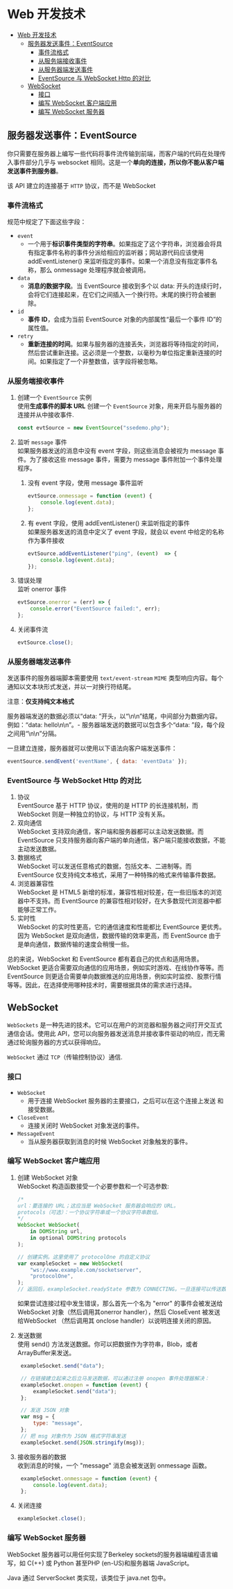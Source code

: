 # Web 开发技术

- [Web 开发技术](#web-开发技术)
  - [服务器发送事件：EventSource](#服务器发送事件eventsource)
    - [事件流格式](#事件流格式)
    - [从服务端接收事件](#从服务端接收事件)
    - [从服务器端发送事件](#从服务器端发送事件)
    - [EventSource 与 WebSocket Http 的对比](#eventsource-与-websocket-http-的对比)
  - [WebSocket](#websocket)
    - [接口](#接口)
    - [编写 WebSocket 客户端应用](#编写-websocket-客户端应用)
    - [编写 WebSocket 服务器](#编写-websocket-服务器)

## 服务器发送事件：EventSource

你只需要在服务器上编写一些代码将事件流传输到前端，而客户端的代码在处理传入事件部分几乎与 websocket 相同。这是一个**单向的连接，所以你不能从客户端发送事件到服务器**。

该 API 建立的连接基于 `HTTP` 协议，而不是 WebSocket

### 事件流格式

规范中规定了下面这些字段：

- `event`  
  - 一个用于**标识事件类型的字符串**。如果指定了这个字符串，浏览器会将具有指定事件名称的事件分派给相应的监听器；网站源代码应该使用 addEventListener() 来监听指定的事件。如果一个消息没有指定事件名称，那么 onmessage 处理程序就会被调用。
- `data`  
  - **消息的数据字段**。当 EventSource 接收到多个以 data: 开头的连续行时，会将它们连接起来，在它们之间插入一个换行符。末尾的换行符会被删除。
- `id`  
  - **事件 ID**，会成为当前 EventSource 对象的内部属性“最后一个事件 ID”的属性值。
- `retry`  
  - **重新连接的时间**。如果与服务器的连接丢失，浏览器将等待指定的时间，然后尝试重新连接。这必须是一个整数，以毫秒为单位指定重新连接的时间。如果指定了一个非整数值，该字段将被忽略。

### 从服务端接收事件

1. 创建一个 `EventSource` 实例  
   使用**生成事件的脚本 URL** 创建一个 `EventSource` 对象，用来开启与服务器的连接并从中接收事件.

   ```js
   const evtSource = new EventSource("ssedemo.php");
   ```

2. 监听 `message` 事件  
   如果服务器发送的消息中没有 event 字段，则这些消息会被视为 message 事件。为了接收这些 message 事件，需要为 message 事件附加一个事件处理程序。
   1. 没有 event 字段，使用 message 事件监听

        ```js
        evtSource.onmessage = function (event) {
            console.log(event.data);
        };
        ```

   2. 有 event 字段，使用 addEventListener() 来监听指定的事件  
        如果服务器发送的消息中定义了 event 字段，就会以 event 中给定的名称作为事件接收

        ```js
        evtSource.addEventListener("ping", (event)  => {
            console.log(event.data);
        });
        ```

3. 错误处理  
    监听 onerror 事件

    ```js
    evtSource.onerror = (err) => {
        console.error("EventSource failed:", err);
    };
    ```

4. 关闭事件流  

    ```js
    evtSource.close();
    ```

### 从服务器端发送事件

发送事件的服务器端脚本需要使用 `text/event-stream` `MIME` 类型响应内容。每个通知以文本块形式发送，并以一对换行符结尾。  

注意：**仅支持纯文本格式**

服务器端发送的数据必须以“data: ”开头，以“\n\n”结尾，中间部分为数据内容。  
例如：“data: hello\n\n”。- 服务器端发送的数据可以包含多个“data: ”段，每个段之间用“\n\n”分隔。

一旦建立连接，服务器就可以使用以下语法向客户端发送事件：

```js
eventSource.sendEvent('eventName', { data: 'eventData' });
```

### EventSource 与 WebSocket Http 的对比

1. 协议  
   EventSource 基于 HTTP 协议，使用的是 HTTP 的长连接机制，而 WebSocket 则是一种独立的协议，与 HTTP 没有关系。
2. 双向通信  
   WebSocket 支持双向通信，客户端和服务器都可以主动发送数据。而 EventSource 只支持服务器向客户端的单向通信，客户端只能接收数据，不能主动发送数据。
3. 数据格式  
   WebSocket 可以发送任意格式的数据，包括文本、二进制等。而 EventSource 仅支持纯文本格式，采用了一种特殊的格式来传输事件数据。
4. 浏览器兼容性  
   WebSocket 是 HTML5 新增的标准，兼容性相对较差，在一些旧版本的浏览器中不支持。而 EventSource 的兼容性相对较好，在大多数现代浏览器中都能够正常工作。
5. 实时性  
   WebSocket 的实时性更高，它的通信速度和性能都比 EventSource 更优秀。因为 WebSocket 是双向通信，数据传输的效率更高，而 EventSource 由于是单向通信，数据传输的速度会稍慢一些。

总的来说，WebSocket 和 EventSource 都有着自己的优点和适用场景。WebSocket 更适合需要双向通信的应用场景，例如实时游戏、在线协作等等。而 EventSource 则更适合需要单向数据推送的应用场景，例如实时监控、股票行情等等。因此，在选择使用哪种技术时，需要根据具体的需求进行选择。

## WebSocket

`WebSockets` 是一种先进的技术。它可以在用户的浏览器和服务器之间打开交互式通信会话。使用此 API，您可以向服务器发送消息并接收事件驱动的响应，而无需通过轮询服务器的方式以获得响应。

`WebSocket` 通过 `TCP`（传输控制协议）通信.

### 接口

- `WebSocket`  
  - 用于连接 WebSocket 服务器的主要接口，之后可以在这个连接上发送 和接受数据。
- `CloseEvent`  
  - 连接关闭时 WebSocket 对象发送的事件。
- `MessageEvent`  
  - 当从服务器获取到消息的时候 WebSocket 对象触发的事件。

### 编写 WebSocket 客户端应用

1. 创建 WebSocket 对象  
    WebSocket 构造函数接受一个必要参数和一个可选参数:

    ```js
    /*
    url：要连接的 URL；这应当是 WebSocket 服务器会响应的 URL。
    protocols（可选）：一个协议字符串或一个协议字符串数组。
    */
    WebSocket WebSocket(
        in DOMString url,
        in optional DOMString protocols
    );

    // 创建实例。这里使用了 protocolOne 的自定义协议
    var exampleSocket = new WebSocket(
        "ws://www.example.com/socketserver",
        "protocolOne",
    );
    // 返回后，exampleSocket.readyState 参数为 CONNECTING。一旦连接可以传送数据，readyState 就会变成 OPEN 。
    ```

    如果尝试连接过程中发生错误，那么首先一个名为 "error" 的事件会被发送给 WebSocket 对象（然后调用其onerror handler），然后 CloseEvent 被发送给WebSocket （然后调用其 onclose handler）以说明连接关闭的原因。

2. 发送数据  
   使用 send() 方法发送数据。你可以把数据作为字符串，Blob，或者ArrayBuffer来发送。

   ```js
    exampleSocket.send("data");

    // 在链接建立起来之后立马发送数据，可以通过注册 onopen 事件处理器解决：
    exampleSocket.onopen = function (event) {
        exampleSocket.send("data");
    };

    // 发送 JSON 对象
    var msg = {
        type: "message",
    };
    // 把 msg 对象作为 JSON 格式字符串发送
    exampleSocket.send(JSON.stringify(msg));
   ```

3. 接收服务器的数据  
   收到消息的时候，一个 "message" 消息会被发送到 onmessage 函数。

   ```js
    exampleSocket.onmessage = function (event) {
        console.log(event.data);
    };
   ```

4. 关闭连接

   ```js
   exampleSocket.close();
   ```

### 编写 WebSocket 服务器

WebSocket 服务器可以用任何实现了Berkeley sockets的服务器端编程语言编写，如 C(++) 或 Python 甚至PHP (en-US)和服务器端 JavaScript。

Java 通过 ServerSocket 类实现，该类位于 java.net 包中。
